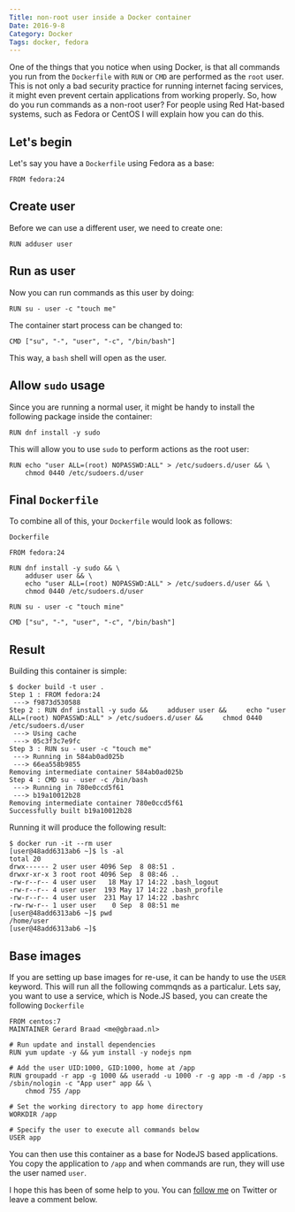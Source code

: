 ```yaml
---
Title: non-root user inside a Docker container
Date: 2016-9-8
Category: Docker
Tags: docker, fedora
---
```


One of the things that you notice when using Docker, is that all commands you run from the `Dockerfile` with `RUN` or `CMD` are performed as the `root` user. This is not only a bad security practice for running internet facing services, it might even prevent certain applications from working properly. So, how do you run commands as a non-root user? For people using Red Hat-based systems, such as Fedora or CentOS I will explain how you can do this.


## Let's begin
Let's say you have a `Dockerfile` using Fedora as a base:

```
FROM fedora:24
```


## Create user
Before we can use a different user, we need to create one:

```
RUN adduser user
```


## Run as user
Now you can run commands as this user by doing:

```
RUN su - user -c "touch me"
```

The container start process can be changed to:

```
CMD ["su", "-", "user", "-c", "/bin/bash"]
```

This way, a `bash` shell will open as the user.


## Allow `sudo` usage
Since you are running a normal user, it might be handy to install the following package inside the container:

```
RUN dnf install -y sudo
```

This will allow you to use `sudo` to perform actions as the root user:

```
RUN echo "user ALL=(root) NOPASSWD:ALL" > /etc/sudoers.d/user && \
    chmod 0440 /etc/sudoers.d/user
```


## Final `Dockerfile`
To combine all of this, your `Dockerfile` would look as follows:

`Dockerfile`
```
FROM fedora:24

RUN dnf install -y sudo && \
    adduser user && \
    echo "user ALL=(root) NOPASSWD:ALL" > /etc/sudoers.d/user && \
    chmod 0440 /etc/sudoers.d/user

RUN su - user -c "touch mine"

CMD ["su", "-", "user", "-c", "/bin/bash"]
```


## Result
Building this container is simple:

```
$ docker build -t user .
Step 1 : FROM fedora:24
 ---> f9873d530588
Step 2 : RUN dnf install -y sudo &&     adduser user &&     echo "user ALL=(root) NOPASSWD:ALL" > /etc/sudoers.d/user &&     chmod 0440 /etc/sudoers.d/user
 ---> Using cache
 ---> 05c3f3c7e9fc
Step 3 : RUN su - user -c "touch me"
 ---> Running in 584ab0ad025b
 ---> 66ea558b9855
Removing intermediate container 584ab0ad025b
Step 4 : CMD su - user -c /bin/bash
 ---> Running in 780e0ccd5f61
 ---> b19a10012b28
Removing intermediate container 780e0ccd5f61
Successfully built b19a10012b28
```

Running it will produce the following result:

```
$ docker run -it --rm user
[user@48add6313ab6 ~]$ ls -al
total 20
drwx------ 2 user user 4096 Sep  8 08:51 .
drwxr-xr-x 3 root root 4096 Sep  8 08:46 ..
-rw-r--r-- 4 user user   18 May 17 14:22 .bash_logout
-rw-r--r-- 4 user user  193 May 17 14:22 .bash_profile
-rw-r--r-- 4 user user  231 May 17 14:22 .bashrc
-rw-rw-r-- 1 user user    0 Sep  8 08:51 me
[user@48add6313ab6 ~]$ pwd
/home/user
[user@48add6313ab6 ~]$ 
```


## Base images
If you are setting up base images for re-use, it can be handy to use the `USER` keyword. This will run all the following commqnds as a particalur. Lets say, you want to use a service, which is Node.JS based, you can create the following `Dockerfile`

```
FROM centos:7
MAINTAINER Gerard Braad <me@gbraad.nl>

# Run update and install dependencies
RUN yum update -y && yum install -y nodejs npm

# Add the user UID:1000, GID:1000, home at /app
RUN groupadd -r app -g 1000 && useradd -u 1000 -r -g app -m -d /app -s /sbin/nologin -c "App user" app && \
    chmod 755 /app

# Set the working directory to app home directory
WORKDIR /app

# Specify the user to execute all commands below
USER app
```

You can then use this container as a base for NodeJS based applications. You copy the application to `/app` and when commands are run, they will use the user named `user`.


I hope this has been of some help to you. You can [follow me](https://twitter.com/gbraad) on Twitter or leave a comment below.
